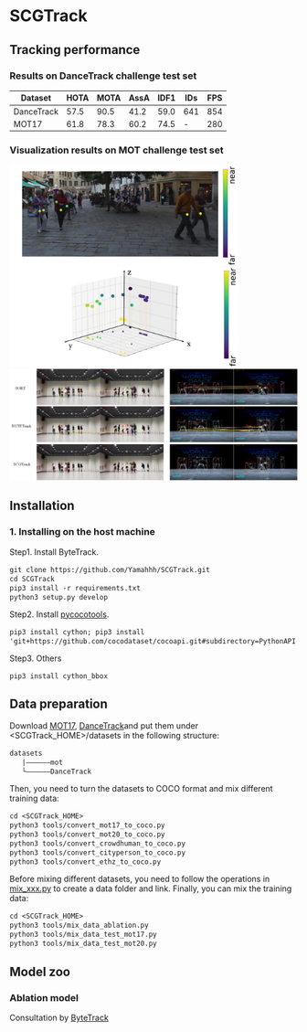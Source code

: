 # SCGTrack
## Tracking performance
### Results on DanceTrack challenge test set
| Dataset    | HOTA | MOTA | AssA | IDF1 | IDs | FPS |
|------------|------|------|------|------|-----|-----|
| DanceTrack | 57.5 | 90.5 | 41.2 | 59.0 | 641 | 854 |
| MOT17      | 61.8 | 78.3 | 60.2 | 74.5 | -   | 280 |

### Visualization results on MOT challenge test set
<img src="assets/2d-new_1.jpg" width="400"/>   
<img src="assets/3d_1_final.jpg" width="400"/>
<img src="assets/result-new-2.jpg" width="800"/>  

## Installation
### 1. Installing on the host machine
Step1. Install ByteTrack.
```shell
git clone https://github.com/Yamahhh/SCGTrack.git
cd SCGTrack
pip3 install -r requirements.txt
python3 setup.py develop
```

Step2. Install [pycocotools](https://github.com/cocodataset/cocoapi).

```shell
pip3 install cython; pip3 install 'git+https://github.com/cocodataset/cocoapi.git#subdirectory=PythonAPI'
```

Step3. Others
```shell
pip3 install cython_bbox
```


## Data preparation

Download [MOT17](https://motchallenge.net/), [DanceTrack](https://github.com/DanceTrack/DanceTrack)and put them under <SCGTrack_HOME>/datasets in the following structure:
```
datasets
   |——————mot
   └——————DanceTrack

```

Then, you need to turn the datasets to COCO format and mix different training data:

```shell
cd <SCGTrack_HOME>
python3 tools/convert_mot17_to_coco.py
python3 tools/convert_mot20_to_coco.py
python3 tools/convert_crowdhuman_to_coco.py
python3 tools/convert_cityperson_to_coco.py
python3 tools/convert_ethz_to_coco.py
```

Before mixing different datasets, you need to follow the operations in [mix_xxx.py](https://github.com/ifzhang/ByteTrack/blob/c116dfc746f9ebe07d419caa8acba9b3acfa79a6/tools/mix_data_ablation.py#L6) to create a data folder and link. Finally, you can mix the training data:

```shell
cd <SCGTrack_HOME>
python3 tools/mix_data_ablation.py
python3 tools/mix_data_test_mot17.py
python3 tools/mix_data_test_mot20.py
```


## Model zoo

### Ablation model

Consultation by [ByteTrack](https://github.com/ifzhang/ByteTrack)
